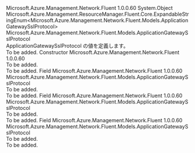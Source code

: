 <Type Name="ApplicationGatewaySslProtocol" FullName="Microsoft.Azure.Management.Network.Fluent.Models.ApplicationGatewaySslProtocol">
  <TypeSignature Language="C#" Value="public class ApplicationGatewaySslProtocol : Microsoft.Azure.Management.ResourceManager.Fluent.Core.ExpandableStringEnum&lt;Microsoft.Azure.Management.Network.Fluent.Models.ApplicationGatewaySslProtocol&gt;" />
  <TypeSignature Language="ILAsm" Value=".class public auto ansi beforefieldinit ApplicationGatewaySslProtocol extends Microsoft.Azure.Management.ResourceManager.Fluent.Core.ExpandableStringEnum`1&lt;class Microsoft.Azure.Management.Network.Fluent.Models.ApplicationGatewaySslProtocol&gt;" />
  <TypeSignature Language="DocId" Value="T:Microsoft.Azure.Management.Network.Fluent.Models.ApplicationGatewaySslProtocol" />
  <TypeSignature Language="VB.NET" Value="Public Class ApplicationGatewaySslProtocol&#xA;Inherits ExpandableStringEnum(Of ApplicationGatewaySslProtocol)" />
  <TypeSignature Language="F#" Value="type ApplicationGatewaySslProtocol = class&#xA;    inherit ExpandableStringEnum&lt;ApplicationGatewaySslProtocol&gt;" />
  <AssemblyInfo>
    <AssemblyName>Microsoft.Azure.Management.Network.Fluent</AssemblyName>
    <AssemblyVersion>1.0.0.60</AssemblyVersion>
  </AssemblyInfo>
  <Base>
    <BaseTypeName>System.Object</BaseTypeName>
    <BaseTypeName FrameworkAlternate="azure-dotnet">Microsoft.Azure.Management.ResourceManager.Fluent.Core.ExpandableStringEnum&lt;Microsoft.Azure.Management.Network.Fluent.Models.ApplicationGatewaySslProtocol&gt;</BaseTypeName>
    <BaseTypeArguments>
      <BaseTypeArgument TypeParamName="!0">Microsoft.Azure.Management.Network.Fluent.Models.ApplicationGatewaySslProtocol</BaseTypeArgument>
    </BaseTypeArguments>
  </Base>
  <Interfaces />
  <Docs>
    <summary>
            ApplicationGatewaySslProtocol の値を定義します。
            </summary>
    <remarks>To be added.</remarks>
  </Docs>
  <Members>
    <Member MemberName=".ctor">
      <MemberSignature Language="C#" Value="public ApplicationGatewaySslProtocol ();" />
      <MemberSignature Language="ILAsm" Value=".method public hidebysig specialname rtspecialname instance void .ctor() cil managed" />
      <MemberSignature Language="DocId" Value="M:Microsoft.Azure.Management.Network.Fluent.Models.ApplicationGatewaySslProtocol.#ctor" />
      <MemberSignature Language="VB.NET" Value="Public Sub New ()" />
      <MemberType>Constructor</MemberType>
      <AssemblyInfo>
        <AssemblyName>Microsoft.Azure.Management.Network.Fluent</AssemblyName>
        <AssemblyVersion>1.0.0.60</AssemblyVersion>
      </AssemblyInfo>
      <Parameters />
      <Docs>
        <summary>To be added.</summary>
        <remarks>To be added.</remarks>
      </Docs>
    </Member>
    <Member MemberName="TlsV1_0">
      <MemberSignature Language="C#" Value="public static readonly Microsoft.Azure.Management.Network.Fluent.Models.ApplicationGatewaySslProtocol TlsV1_0;" />
      <MemberSignature Language="ILAsm" Value=".field public static initonly class Microsoft.Azure.Management.Network.Fluent.Models.ApplicationGatewaySslProtocol TlsV1_0" />
      <MemberSignature Language="DocId" Value="F:Microsoft.Azure.Management.Network.Fluent.Models.ApplicationGatewaySslProtocol.TlsV1_0" />
      <MemberSignature Language="VB.NET" Value="Public Shared ReadOnly TlsV1_0 As ApplicationGatewaySslProtocol " />
      <MemberSignature Language="F#" Value=" staticval mutable TlsV1_0 : Microsoft.Azure.Management.Network.Fluent.Models.ApplicationGatewaySslProtocol" Usage="Microsoft.Azure.Management.Network.Fluent.Models.ApplicationGatewaySslProtocol.TlsV1_0" />
      <MemberType>Field</MemberType>
      <AssemblyInfo>
        <AssemblyName>Microsoft.Azure.Management.Network.Fluent</AssemblyName>
        <AssemblyVersion>1.0.0.60</AssemblyVersion>
      </AssemblyInfo>
      <ReturnValue>
        <ReturnType>Microsoft.Azure.Management.Network.Fluent.Models.ApplicationGatewaySslProtocol</ReturnType>
      </ReturnValue>
      <Docs>
        <summary>To be added.</summary>
        <remarks>To be added.</remarks>
      </Docs>
    </Member>
    <Member MemberName="TlsV1_1">
      <MemberSignature Language="C#" Value="public static readonly Microsoft.Azure.Management.Network.Fluent.Models.ApplicationGatewaySslProtocol TlsV1_1;" />
      <MemberSignature Language="ILAsm" Value=".field public static initonly class Microsoft.Azure.Management.Network.Fluent.Models.ApplicationGatewaySslProtocol TlsV1_1" />
      <MemberSignature Language="DocId" Value="F:Microsoft.Azure.Management.Network.Fluent.Models.ApplicationGatewaySslProtocol.TlsV1_1" />
      <MemberSignature Language="VB.NET" Value="Public Shared ReadOnly TlsV1_1 As ApplicationGatewaySslProtocol " />
      <MemberSignature Language="F#" Value=" staticval mutable TlsV1_1 : Microsoft.Azure.Management.Network.Fluent.Models.ApplicationGatewaySslProtocol" Usage="Microsoft.Azure.Management.Network.Fluent.Models.ApplicationGatewaySslProtocol.TlsV1_1" />
      <MemberType>Field</MemberType>
      <AssemblyInfo>
        <AssemblyName>Microsoft.Azure.Management.Network.Fluent</AssemblyName>
        <AssemblyVersion>1.0.0.60</AssemblyVersion>
      </AssemblyInfo>
      <ReturnValue>
        <ReturnType>Microsoft.Azure.Management.Network.Fluent.Models.ApplicationGatewaySslProtocol</ReturnType>
      </ReturnValue>
      <Docs>
        <summary>To be added.</summary>
        <remarks>To be added.</remarks>
      </Docs>
    </Member>
    <Member MemberName="TlsV1_2">
      <MemberSignature Language="C#" Value="public static readonly Microsoft.Azure.Management.Network.Fluent.Models.ApplicationGatewaySslProtocol TlsV1_2;" />
      <MemberSignature Language="ILAsm" Value=".field public static initonly class Microsoft.Azure.Management.Network.Fluent.Models.ApplicationGatewaySslProtocol TlsV1_2" />
      <MemberSignature Language="DocId" Value="F:Microsoft.Azure.Management.Network.Fluent.Models.ApplicationGatewaySslProtocol.TlsV1_2" />
      <MemberSignature Language="VB.NET" Value="Public Shared ReadOnly TlsV1_2 As ApplicationGatewaySslProtocol " />
      <MemberSignature Language="F#" Value=" staticval mutable TlsV1_2 : Microsoft.Azure.Management.Network.Fluent.Models.ApplicationGatewaySslProtocol" Usage="Microsoft.Azure.Management.Network.Fluent.Models.ApplicationGatewaySslProtocol.TlsV1_2" />
      <MemberType>Field</MemberType>
      <AssemblyInfo>
        <AssemblyName>Microsoft.Azure.Management.Network.Fluent</AssemblyName>
        <AssemblyVersion>1.0.0.60</AssemblyVersion>
      </AssemblyInfo>
      <ReturnValue>
        <ReturnType>Microsoft.Azure.Management.Network.Fluent.Models.ApplicationGatewaySslProtocol</ReturnType>
      </ReturnValue>
      <Docs>
        <summary>To be added.</summary>
        <remarks>To be added.</remarks>
      </Docs>
    </Member>
  </Members>
</Type>